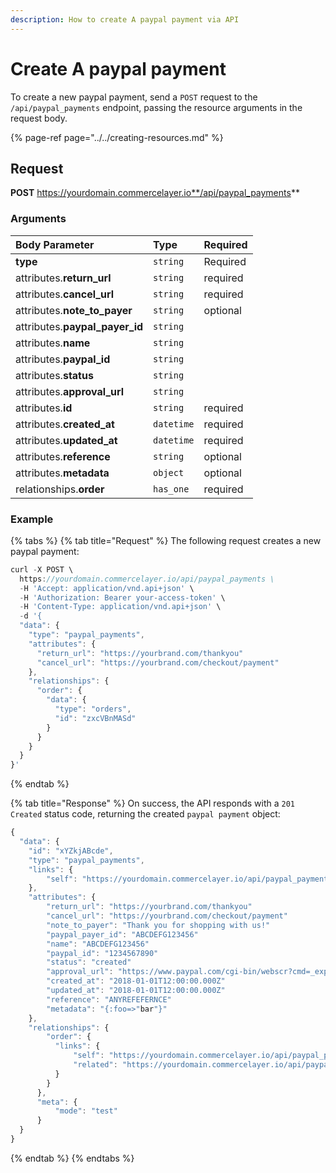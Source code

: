 ```yaml
---
description: How to create A paypal payment via API
---
```


# Create A paypal payment

To create a new paypal payment, send a `POST` request to the `/api/paypal_payments` endpoint, passing the resource arguments in the request body.

{% page-ref page="../../creating-resources.md" %}

## Request

**POST** https://yourdomain.commercelayer.io**/api/paypal_payments**

### Arguments

| Body Parameter | Type | Required |
| :--- | :--- | :--- |
| **type** | `string` | Required |
| attributes.**return_url** | `string` | required |
| attributes.**cancel_url** | `string` | required |
| attributes.**note_to_payer** | `string` | optional |
| attributes.**paypal_payer_id** | `string` |  |
| attributes.**name** | `string` |  |
| attributes.**paypal_id** | `string` |  |
| attributes.**status** | `string` |  |
| attributes.**approval_url** | `string` |  |
| attributes.**id** | `string` | required |
| attributes.**created_at** | `datetime` | required |
| attributes.**updated_at** | `datetime` | required |
| attributes.**reference** | `string` | optional |
| attributes.**metadata** | `object` | optional |
| relationships.**order** | `has_one` | required |

### Example

{% tabs %}
{% tab title="Request" %}
The following request creates a new paypal payment:

```javascript
curl -X POST \
  https://yourdomain.commercelayer.io/api/paypal_payments \
  -H 'Accept: application/vnd.api+json' \
  -H 'Authorization: Bearer your-access-token' \
  -H 'Content-Type: application/vnd.api+json' \
  -d '{
  "data": {
    "type": "paypal_payments",
    "attributes": {
      "return_url": "https://yourbrand.com/thankyou"
      "cancel_url": "https://yourbrand.com/checkout/payment"
    },
    "relationships": {
      "order": {
        "data": {
          "type": "orders",
          "id": "zxcVBnMASd"
        }
      }
    }
  }
}'
```
{% endtab %}

{% tab title="Response" %}
On success, the API responds with a `201 Created` status code, returning the created `paypal payment` object:

```javascript
{
  "data": {
    "id": "xYZkjABcde",
    "type": "paypal_payments",
    "links": {
        "self": "https://yourdomain.commercelayer.io/api/paypal_payments/xYZkjABcde"
    },
    "attributes": {
        "return_url": "https://yourbrand.com/thankyou"
        "cancel_url": "https://yourbrand.com/checkout/payment"
        "note_to_payer": "Thank you for shopping with us!"
        "paypal_payer_id": "ABCDEFG123456"
        "name": "ABCDEFG123456"
        "paypal_id": "1234567890"
        "status": "created"
        "approval_url": "https://www.paypal.com/cgi-bin/webscr?cmd=_express-checkout&token=EC-1234567890ABCDEFG"
        "created_at": "2018-01-01T12:00:00.000Z"
        "updated_at": "2018-01-01T12:00:00.000Z"
        "reference": "ANYREFEFERNCE"
        "metadata": "{:foo=>"bar"}"
    },
    "relationships": {
        "order": {
          "links": {
              "self": "https://yourdomain.commercelayer.io/api/paypal_payments/xYZkjABcde/relationships/order",
              "related": "https://yourdomain.commercelayer.io/api/paypal_payments/xYZkjABcde/order"
          }
        }
      },
      "meta": {
          "mode": "test"
      }
  }
}
```
{% endtab %}
{% endtabs %}
